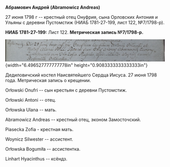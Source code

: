 **Абрамович Андрей (Abramowicz Andreas)**

27 июня 1798 г -- крестный отец Онуфрия, сына Орловских Антония и Ульяны
с деревни Пустомстиж (НИАБ 1781-27-199, лист 122, №7/1798-р).

**НИАБ 1781-27-199:** Лист 122. **Метрическая запись №7/1798-р.**

![](./media/cf4521cd4210c73215a90d9568026b2ae15d1618.png){width="6.496527777777778in"
height="0.9083333333333333in"}

Дедиловичский костел Наисвятейшего Сердца Иисуса. 27 июня 1798 года.
Метрическая запись о крещении.

Orłowski Onufri -- сын крестьян с деревни Пустомстиж.

Orłowski Antoni -- отец.

Orłowska Ulana -- мать.

Abramowicz Andreas -- крестный отец, эконом Замосточский.

Piasecka Zofia - крестная мать.

Woynicz Silwester -- ассистент.

Orłowska Bogumiła -- ассистентка.

Linhart Hyacinthus -- ксёндз.
